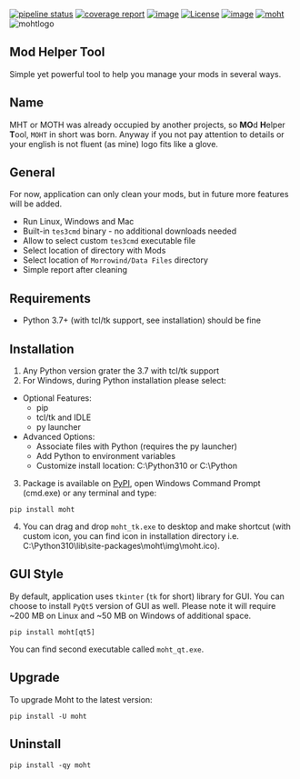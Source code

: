 [![pipeline status](https://gitlab.com/modding-openmw/modhelpertool/badges/main/pipeline.svg)](https://gitlab.com/modding-openmw/modhelpertool/-/commits/main)
[![coverage report](https://gitlab.com/modding-openmw/modhelpertool/badges/main/coverage.svg)](https://gitlab.com/modding-openmw/modhelpertool/-/commits/main)
[![image](https://img.shields.io/badge/pypi-v0.3.0-blue.svg)](https://pypi.org/project/moht/)
[![License](https://img.shields.io/badge/Licence-MIT-blue.svg)](./LICENSE.md)
[![image](https://img.shields.io/badge/python-3.7%20%7C%203.8%20%7C%203.9%20%7C%203.10-blue.svg)](https://gitlab.com/modding-openmw/modhelpertool)
[![moht](https://snyk.io/advisor/python/moht/badge.svg)](https://snyk.io/advisor/python/moht)  
![mohtlogo](https://i.imgur.com/gJoB1Dv.png)  

## Mod Helper Tool
Simple yet powerful tool to help you manage your mods in several ways.

## Name
MHT or MOTH was already occupied by another projects, so **MO**d **H**elper **T**ool, `MOHT` in short was born. 
Anyway if you not pay attention to details or your english is not fluent (as mine) logo fits like a glove. 

## General
For now, application can only clean your mods, but in future more features will be added.

* Run Linux, Windows and Mac
* Built-in `tes3cmd` binary - no additional downloads needed
* Allow to select custom `tes3cmd` executable file
* Select location of directory with Mods
* Select location of `Morrowind/Data Files` directory
* Simple report after cleaning

## Requirements
* Python 3.7+ (with tcl/tk support, see installation) should be fine

## Installation
1. Any Python version grater the 3.7 with tcl/tk support
2. For Windows, during Python installation please select:
  * Optional Features:
    * pip
    * tcl/tk and IDLE
    * py launcher
  * Advanced Options:
    * Associate files with Python (requires the py launcher)
    * Add Python to environment variables
    * Customize install location: C:\Python310 or C:\Python
3. Package is available on [PyPI](https://pypi.org/project/moht/), open Windows Command Prompt (cmd.exe) or any terminal and type:
```shell
pip install moht
```
4. You can drag and drop `moht_tk.exe` to desktop and make shortcut (with custom icon, you can find icon in installation 
   directory i.e. C:\Python310\lib\site-packages\moht\img\moht.ico).

## GUI Style
By default, application uses `tkinter` (`tk` for short) library for GUI. You can choose to install `PyQt5` version of 
GUI as well. Please note it will require ~200 MB on Linux and ~50 MB on Windows of additional space.
```shell
pip install moht[qt5]
```
You can find second executable called `moht_qt.exe`.

## Upgrade
To upgrade Moht to the latest version:
```shell
pip install -U moht
```

## Uninstall
```shell
pip install -qy moht
```
